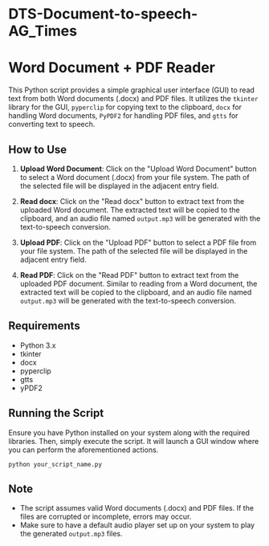 # DTS-Document-to-speech-AG_Times

# Word Document + PDF Reader

This Python script provides a simple graphical user interface (GUI) to read text from both Word documents (.docx) and PDF files. It utilizes the `tkinter` library for the GUI, `pyperclip` for copying text to the clipboard, `docx` for handling Word documents, `PyPDF2` for handling PDF files, and `gtts` for converting text to speech.

## How to Use

1. **Upload Word Document**: Click on the "Upload Word Document" button to select a Word document (.docx) from your file system. The path of the selected file will be displayed in the adjacent entry field.

2. **Read docx**: Click on the "Read docx" button to extract text from the uploaded Word document. The extracted text will be copied to the clipboard, and an audio file named `output.mp3` will be generated with the text-to-speech conversion.

3. **Upload PDF**: Click on the "Upload PDF" button to select a PDF file from your file system. The path of the selected file will be displayed in the adjacent entry field.

4. **Read PDF**: Click on the "Read PDF" button to extract text from the uploaded PDF document. Similar to reading from a Word document, the extracted text will be copied to the clipboard, and an audio file named `output.mp3` will be generated with the text-to-speech conversion.

## Requirements

- Python 3.x
- tkinter
- docx
- pyperclip
- gtts
- yPDF2

## Running the Script

Ensure you have Python installed on your system along with the required libraries. Then, simply execute the script. It will launch a GUI window where you can perform the aforementioned actions.

```
python your_script_name.py
```

## Note

- The script assumes valid Word documents (.docx) and PDF files. If the files are corrupted or incomplete, errors may occur.
- Make sure to have a default audio player set up on your system to play the generated `output.mp3` files.
